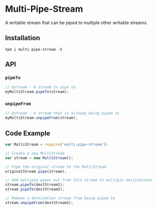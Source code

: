 # Multi-Pipe-Stream

A writable stream that can be piped to multiple other writable streams.

## Installation
```
npm i multi-pipe-stream -S
```

## API

### `pipeTo`
```js
// @stream - A stream to pipe to
myMultiStream.pipeTo(stream);
```

### `unpipeFrom`
```js
// @stream - A stream that is already being piped to
myMultiStream.unpipeFrom(stream);
```

## Code Example
```js
var MultiStream = require('multi-pipe-stream');

// Create a new MultiStream
var stream = new MultiStream();

// Pipe the original stream to the MultiStream
originalStream.pipe(stream);

// Add multiple pipes out from this stream to multiple destinations
stream.pipeTo(destStream1);
stream.pipeTo(destStream2);

// Remove a destination stream from being piped to
stream.unpipeFrom(destStream1);
```
